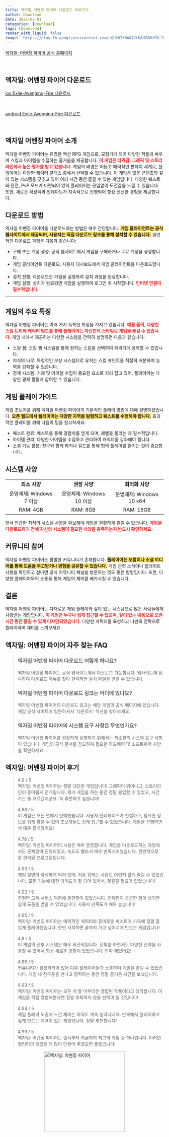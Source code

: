 ```yaml
---
title: 엑자일 어벤징 파이어 다운로드 바로가기
author: Download
date: 2025-02-01
categories: [Download]
tags: [Download]
render_with_liquid: false
image: 'https://play-lh.googleusercontent.com/iQUf62XNnO7VLK8HZGWhSSLJS7CYbvB5FnLQkl3uqeXlBDclmw4rJ2Cev895iUNsVUc=s256-rw'
---
```

<p><a class='click-button' title='엑자일: 어벤징 파이어' href='https://game.naver.com/lounge/Exile_Avenging_Fire/home' rel='nofollow'>엑자일: 어벤징 파이어 공식 홈페이지</a></p><br>
<h2 id='엑자일: 어벤징 파이어_다운로드'>엑자일: 어벤징 파이어 다운로드</h2>
<p><a class="click-button ios" title="Exile-Avenging-Fire 다운로드" href="https://apps.apple.com/kr/app/%EC%97%91%EC%9E%90%EC%9D%BC-%EC%96%B4%EB%B2%A4%EC%A7%95-%ED%8C%8C%EC%9D%B4%EC%96%B4/id1629172527" rel="nofollow">ios Exile-Avenging-Fire 다운로드</a></p><br>
<p><a class="click-button android" title="Exile-Avenging-Fire 다운로드" href="https://play.google.comhttps://play.google.com/store/apps/details?id=com.jiumengsykr.gp" rel="nofollow">android Exile-Avenging-Fire 다운로드</a></p><br>


<h2 id='엑자일_어벤징_파이어_소개'>엑자일 어벤징 파이어 소개</h2>

<p>엑자일 어벤징 파이어는 유명한 액션 RPG 게임으로, 모험가가 되어 다양한 적들과 싸우며 스킬과 아이템을 수집하는 즐거움을 제공합니다. <b><span style="color: #ee2323;">이 게임은 타격감, 그래픽 및 스토리라인에서 높은 평가를 받고 있습니다.</span></b> 게임의 배경은 어둡고 매력적인 판타지 세계로, 플레이어는 다양한 캐릭터 클래스 중에서 선택할 수 있습니다. 이 게임은 많은 콘텐츠와 깊이 있는 시스템을 갖추고 있어 여러 시간 동안 즐길 수 있는 게임입니다. 다양한 퀘스트와 던전, PvP 모드가 마련되어 있어 플레이어는 끊임없이 도전감을 느낄 수 있습니다. 또한, 새로운 확장팩과 업데이트가 지속적으로 진행되어 항상 신선한 경험을 제공합니다.</p>

<h2 id='다운로드_방법'>다운로드 방법</h2>

<p>엑자일 어벤징 파이어를 다운로드하는 방법은 매우 간단합니다. <b><span style="background-color: #ffe066;">게임 클라이언트는 공식 웹사이트에서 제공되며, 사용자는 직접 다운로드 링크를 통해 설치할 수 있습니다.</span></b> 일반적인 다운로드 과정은 다음과 같습니다:</p>

<ul>
    <li>구매 또는 계정 생성: 공식 웹사이트에서 게임을 구매하거나 무료 계정을 생성합니다.</li>
    <li>게임 클라이언트 다운로드: 사용자 대시보드에서 게임 클라이언트를 다운로드합니다.</li>
    <li>설치 진행: 다운로드한 파일을 실행하여 설치 과정을 완료합니다.</li>
    <li>게임 실행: 설치가 완료되면 게임을 실행하여 로그인 후 시작합니다. <b><span style="color: #ee2323;">인터넷 연결이 필수적입니다.</span></b></li>
</ul>

<hr />

<h2 id='게임_특징'>게임의 주요 특징</h2>

<p>엑자일 어벤징 파이어는 여러 가지 독특한 특징을 가지고 있습니다. <b><span style="color: #ee2323;">예를 들어, 다양한 스킬 트리와 캐릭터 빌드를 통해 플레이어는 자신만의 스타일로 게임을 즐길 수 있습니다.</span></b> 게임 내에서 제공하는 다양한 시스템을 간략히 설명하면 다음과 같습니다:</p>

<ul>
    <li>스킬 젬: 스킬 젬 시스템을 통해 원하는 스킬을 선택하여 캐릭터에 장착할 수 있습니다.</li>
    <li>지식의 나무: 독창적인 보상 시스템으로 유저는 스킬 포인트를 적절히 배분하여 능력을 강화할 수 있습니다.</li>
    <li>경제 시스템: 거래 및 아이템 수집이 중요한 요소로 자리 잡고 있어, 플레이어는 다양한 경제 활동에 참여할 수 있습니다.</li>
</ul>

<h2 id='게임_플레이_가이드'>게임 플레이 가이드</h2>

<p>게임 초보자를 위해 엑자일 어벤징 파이어의 기본적인 플레이 방법에 대해 설명하겠습니다. <b><span style="background-color: #ffe066;">오픈 월드에서 플레이어는 다양한 지역을 탐험하고 퀘스트를 수행해야 합니다.</span></b> 효과적인 플레이를 위해 다음의 팁을 참고하세요:</p>

<ul>
    <li>퀘스트 완료: 퀘스트를 통해 경험치를 얻게 되며, 레벨을 올리는 데 필수적입니다.</li>
    <li>아이템 관리: 다양한 아이템을 수집하고 관리하여 캐릭터를 강화해야 합니다.</li>
    <li>소셜 기능 활용: 친구와 함께 하거나 길드를 통해 협력 플레이를 즐기는 것이 중요합니다.</li>
</ul>

<h2 id='시스템_사양'>시스템 사양</h2>

<table>
    <tr>
        <td style="text-align: center; height: 17px;"><b>최소 사양</b></td>
        <td style="text-align: center; height: 17px;"><b>권장 사양</b></td>
        <td style="text-align: center; height: 17px;"><b>최적화 사양</b></td>
    </tr>
    <tr>
        <td style="text-align: center; height: 17px;">운영체제: Windows 7 이상</td>
        <td style="text-align: center; height: 17px;">운영체제: Windows 10 이상</td>
        <td style="text-align: center; height: 17px;">운영체제: Windows 10 x64</td>
    </tr>
    <tr>
        <td style="text-align: center; height: 17px;">RAM: 4GB</td>
        <td style="text-align: center; height: 17px;">RAM: 8GB</td>
        <td style="text-align: center; height: 17px;">RAM: 16GB</td>
    </tr>
</table>

<p>앞서 언급한 최적의 시스템 사양을 확보해야 게임을 원활하게 즐길 수 있습니다. <b><span style="color: #ee2323;">게임을 다운로드하기 전에 자신의 시스템이 필요한 사양을 충족하는지 반드시 확인하세요.</span></b></p>

<h2 id='커뮤니티_참여'>커뮤니티 참여</h2>

<p>엑자일 어벤징 파이어는 활발한 커뮤니티가 존재합니다. <b><span style="background-color: #ffe066;">플레이어는 포럼이나 소셜 미디어를 통해 도움을 주고받거나 경험을 공유할 수 있습니다.</span></b> 게임 관련 소식이나 업데이트 사항을 확인하고 싶다면 공식 커뮤니티 채널을 방문하는 것도 좋은 방법입니다. 또한, 다양한 플레이어와의 소통을 통해 게임의 재미를 배가시킬 수 있습니다.</p>

<h2 id='결론'>결론</h2>

<p>엑자일 어벤징 파이어는 다채로운 게임 플레이와 깊이 있는 시스템으로 많은 사람들에게 사랑받는 게임입니다. <b><span style="color: #ee2323;">이 게임은 누구나 쉽게 접근할 수 있으며, 깊이 있는 내용으로 오랜 시간 동안 즐길 수 있게 디자인되었습니다.</span></b> 다양한 캐릭터를 육성하고 나만의 전략으로 플레이하며 재미를 느껴보세요.</p>


<h2 id='엑자일: 어벤징 파이어_자주_찾는_FAQ'>엑자일: 어벤징 파이어 자주 찾는 FAQ</h2>
<div itemscope="" itemtype="https://schema.org/FAQPage"> <blockquote> <div itemscope="" itemprop="mainEntity" itemtype="https://schema.org/Question"> <h3 itemprop="name">엑자일 어벤징 파이어 다운로드 어떻게 하나요?</h3> <div itemscope="" itemprop="acceptedAnswer" itemtype="https://schema.org/Answer"> <span itemprop="text"> <p>엑자일 어벤징 파이어는 공식 웹사이트에서 다운로드 가능합니다. 웹사이트에 접속하여 다운로드 메뉴를 찾아 클릭하면 설치 파일을 받을 수 있습니다.</p> </span> </div> </div> <div itemscope="" itemprop="mainEntity" itemtype="https://schema.org/Question"> <h3 itemprop="name">엑자일 어벤징 파이어 다운로드 링크는 어디에 있나요?</h3> <div itemscope="" itemprop="acceptedAnswer" itemtype="https://schema.org/Answer"> <span itemprop="text"> <p>엑자일 어벤징 파이어의 다운로드 링크는 해당 게임의 공식 페이지에 있습니다. 게임 공식 사이트에 방문하셔서 '다운로드' 섹션을 찾아보세요.</p> </span> </div> </div> <div itemscope="" itemprop="mainEntity" itemtype="https://schema.org/Question"> <h3 itemprop="name">엑자일 어벤징 파이어의 시스템 요구 사항은 무엇인가요?</h3> <div itemscope="" itemprop="acceptedAnswer" itemtype="https://schema.org/Answer"> <span itemprop="text"> <p>엑자일 어벤징 파이어를 원활하게 실행하기 위해서는 최소한의 시스템 요구 사항이 있습니다. 게임의 공식 문서를 참고하여 필요한 하드웨어 및 소프트웨어 사양을 확인하세요.</p> </span> </div> </div> </blockquote> </div>
<h2 id='엑자일: 어벤징 파이어_후기'>엑자일: 어벤징 파이어 후기</h2>
<div itemscope itemtype="https://schema.org/Product">
  <blockquote>
  <div itemprop="review" itemscope itemtype="https://schema.org/Review">
      <div itemprop="reviewRating" itemscope itemtype="https://schema.org/Rating"> <span itemprop="ratingValue">4.9</span> / <span itemprop="bestRating">5</span> </div>
      <span itemprop="reviewBody">엑자일: 어벤징 파이어는 정말 대단한 게임입니다! 그래픽이 뛰어나고, 스토리라인이 흥미롭게 전개됩니다. 제가 게임을 하는 동안 정말 몰입할 수 있었고, 시간 가는 줄 모르겠더군요. 꼭 추천하고 싶습니다!</span>
  </div>
  <br>
  <div itemprop="review" itemscope itemtype="https://schema.org/Review">
      <div itemprop="reviewRating" itemscope itemtype="https://schema.org/Rating"> <span itemprop="ratingValue">4.88</span> / <span itemprop="bestRating">5</span> </div>
      <span itemprop="reviewBody">이 게임은 모든 면에서 완벽했습니다. 사용자 인터페이스가 친절하고, 필요한 정보를 쉽게 찾을 수 있어 초보자들도 쉽게 접근할 수 있었습니다. 게임을 진행하면서 매우 즐거웠어요!</span>
  </div>
  <br>
  <div itemprop="review" itemscope itemtype="https://schema.org/Review">
      <div itemprop="reviewRating" itemscope itemtype="https://schema.org/Rating"> <span itemprop="ratingValue">4.78</span> / <span itemprop="bestRating">5</span> </div>
      <span itemprop="reviewBody">엑자일: 어벤징 파이어의 시설은 매우 깔끔합니다. 게임을 다운로드하는 과정에서도 문제없이 진행되었고, 속도도 빨라서 매우 만족스러웠습니다. 전반적으로 잘 관리된 프로그램입니다.</span>
  </div>
  <br>
  <div itemprop="review" itemscope itemtype="https://schema.org/Review">
      <div itemprop="reviewRating" itemscope itemtype="schema.org/Rating"> <span itemprop="ratingValue">4.93</span> / <span itemprop="bestRating">5</span> </div>
      <span itemprop="reviewBody">게임 설명이 자세하게 되어 있어, 처음 접하는 사람도 어렵지 않게 즐길 수 있었습니다. 모든 기능에 대한 가이드가 잘 되어 있어서, 헷갈릴 필요가 없었습니다!</span>
  </div>
  <br>
  <div itemprop="review" itemscope itemtype="https://schema.org/Review">
      <div itemprop="reviewRating" itemscope itemtype="https://schema.org/Rating"> <span itemprop="ratingValue">4.93</span> / <span itemprop="bestRating">5</span> </div>
      <span itemprop="reviewBody">친절한 고객 서비스 덕분에 불편함이 없었습니다. 언제든지 궁금한 점이 생기면 쉽게 도움을 받을 수 있었습니다. 사용자 만족도가 매우 높습니다!</span>
  </div>
  <br>
  <div itemprop="review" itemscope itemtype="https://schema.org/Review">
      <div itemprop="reviewRating" itemscope itemtype="schema.org/Rating"> <span itemprop="ratingValue">4.95</span> / <span itemprop="bestRating">5</span> </div>
      <span itemprop="reviewBody">엑자일: 어벤징 파이어는 매력적인 캐릭터와 흥미로운 퀘스트가 가득해 정말 즐겁게 플레이했습니다. 한번 시작하면 끝까지 가고 싶어지게 만드는 게임입니다!</span>
  </div>
  <br>
  <div itemprop="review" itemscope itemtype="https://schema.org/Review">
      <div itemprop="reviewRating" itemscope itemtype="schema.org/Rating"> <span itemprop="ratingValue">4.8</span> / <span itemprop="bestRating">5</span> </div>
      <span itemprop="reviewBody">이 게임의 전투 시스템은 매우 직관적입니다. 전투를 하면서도 다양한 전략을 사용할 수 있어서 항상 새로운 경험이 있었습니다. 진짜 재밌어요!</span>
  </div>
  <br>
  <div itemprop="review" itemscope itemtype="https://schema.org/Review">
      <div itemprop="reviewRating" itemscope itemtype="schema.org/Rating"> <span itemprop="ratingValue">4.86</span> / <span itemprop="bestRating">5</span> </div>
      <span itemprop="reviewBody">커뮤니티가 활성화되어 있어 다른 플레이어들과 소통하며 게임을 즐길 수 있었습니다. 게임 내 친구들을 만나고 협력하는 동안 정말 즐거운 시간을 보냈습니다.</span>
  </div>
  <br>
  <div itemprop="review" itemscope itemtype="https://schema.org/Review">
      <div itemprop="reviewRating" itemscope itemtype="schema.org/Rating"> <span itemprop="ratingValue">4.93</span> / <span itemprop="bestRating">5</span> </div>
      <span itemprop="reviewBody">엑자일: 어벤징 파이어는 모든 게 잘 어우러진 결합된 작품이라고 생각합니다. 이 게임을 직접 경험해본다면 정말 후회하지 않을 선택이 될 것입니다!</span>
  </div>
  <br>
  <div itemprop="review" itemscope itemtype="https://schema.org/Review">
      <div itemprop="reviewRating" itemscope itemtype="schema.org/Rating"> <span itemprop="ratingValue">4.94</span> / <span itemprop="bestRating">5</span> </div>
      <span itemprop="reviewBody">게임 플레이 도중에 느낀 재미는 아직도 계속 생각나네요. 반복해서 플레이하고 싶게 만드는 매력이 있는 게임입니다. 정말 추천합니다!</span>
  </div>
  <br>
  <div itemprop="review" itemscope itemtype="https://schema.org/Review">
      <div itemprop="reviewRating" itemscope itemtype="schema.org/Rating"> <span itemprop="ratingValue">4.99</span> / <span itemprop="bestRating">5</span> </div>
      <span itemprop="reviewBody">엑자일: 어벤징 파이어는 출시부터 지금까지 최고의 게임 중 하나입니다. 이러한 퀄리티의 게임을 더 많이 만들어 주셨으면 좋겠습니다!</span>
  </div>
  </blockquote>
</div>
<figure class="image" style="display: flex; justify-content: center; align-items: center; margin: 0;"><img src="https://play-lh.googleusercontent.com/iQUf62XNnO7VLK8HZGWhSSLJS7CYbvB5FnLQkl3uqeXlBDclmw4rJ2Cev895iUNsVUc=s256-rw" alt="엑자일: 어벤징 파이어" width="256" height="256" style="max-width: 100%; height: auto;"></figure>